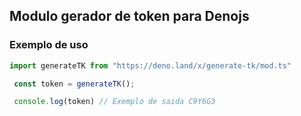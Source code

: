 ## Modulo gerador de token para Denojs

### Exemplo de uso 

```javascript
import generateTK from "https://deno.land/x/generate-tk/mod.ts"

 const token = generateTK();

 console.log(token) // Exemplo de saida C9Y6G3
```